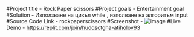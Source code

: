 #Project title - Rock Paper scissors
#Project goals - Entertainment goal 
#Solution - Използване на цикъл while , изполване на алгоритъм   input 
#Source Code Link - rockpaperscissors
#Screenshot - ![image](https://github.com/Atiholov93/python-projects/assets/174720601/a3ac8b5f-302c-43b5-821d-23a226b785bd)
#Live Demo - https://replit.com/join/hudqsctgha-atiholov93
